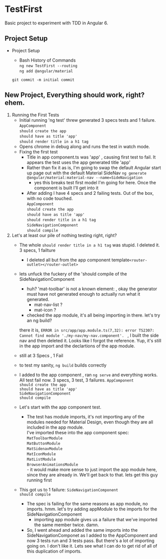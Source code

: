 # TestFirst

Basic project to experiment with TDD in Angular 6.

## Project Setup
* Project Setup
    - Bash History of Commands  
    `ng new TestFirst --routing`  
    `ng add @angular/material`  

    `git commit -m initial commit`  

## New Project, Everything should work, right? ehem. 
1. Running the First Tests
    - Initial running 'ng test' threw generated 3 specs tests and 1 failure.  
    `AppComponent`  
        `should create the app`  
        `should have as title 'app'`  
        `should render title in a h1 tag`  
    - Opens chrome in debug along and runs the test in watch mode.
    - Fixing the first test
        - Title in app component.ts was  'app' , causing first test to fail. It appears the test uses the app generated title 'app'
        - Rather than fix it as is, I'm going to swap the default Angular start up page out with the default Material SideNav     `ng generate @angular/material:material-nav --name=SideNavigation`  
            - yes this breaks test first model I'm going for here. Once the component is built I'll get into it
        - After adding I have 4 specs and 2 failing tests. Out of the box, with no code touched.  
        `AppComponent`  
            `should create the app`  
            `should have as title 'app'`  
            `should render title in a h1 tag`  
        `SideNavigationComponent`  
            `should compile`  
2. Let's at least our pile of nothing testing right, right?
    - The whole  `should render title in a h1 tag`  was stupid.  I deleted it. 3 specs, 1 failture
        - I deleted all but from the app component template`<router-outlet></router-outlet>`
    - lets unfuck the fuckery of the 'should compile of the SideNavigationComponent
        - huh? 'mat-toolbar' is not a known element:  , okay the generator must have not generated enough to actually run what it generated.
            - mat-nav-list ? 
            - mat-icon ?
        - checked the app module,  it's all being importing in there.   let's try an ng build?
        
        there it is, `ERROR in src/app/app.module.ts(7,32): error TS2307: Cannot find module './my-nav/my-nav.component'. ` , I built the side nav and then deleted it.  Looks like I forgot the reference.   Yup, it's still in the app import and the declartions of the app module.  
    - still at 3 Specs , 1 Fail
    - to test my sanity, `ng build` builds correctly
    - I added <app-side-navigation> to the app component , ran `ng serve` and everything works. All test fail now. 3 specs, 3 test, 3 failures. 
        `AppComponent`  
            `should create the app`  
            `should have as title 'app'`  
        `SideNavigationComponent`  
            `should compile`  
    - Let's start with the app component test. 
        - The test has module imports,  it's not importing any of the modules needed for Material Design, even though they are all included in the app module.  
        I've imported these into the app component spec:
                `MatToolbarModule`  
                `MatButtonModule`  
                `MatSidenavModule`  
                `MatIconModule`  
                `MatListModule`   
                `BrowserAnimationsModule`  
                - it would make more sense to just import the app module here, since they are already in.  We'll get back to that. lets get this guy running first
    - This got us to 1 failure: 
        `SideNavigationComponent`  
            `should compile`  
        - The spec is failing for the same reasons as app module,  no imports. hmm. let's try adding appModule to the imports for the SideNavigationComponent
            - importing app module gives us a failure that we've imported the same member twice.  damn. 
        - So, I went ahead and added the same imports into the SideNavigationComponet as I added to the AppComponent and now 3 tests run and 3 tests pass.  But there's a lot of importing going on.  I don't like it.  Lets see what I can do to get rid of all of this duplication of imports. 
            